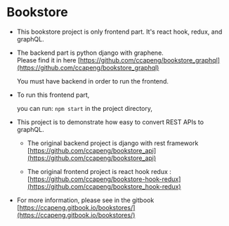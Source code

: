 # Bookstore

- This bookstore project is only frontend part. 
	It's react hook, redux, and graphQL. 

- The backend part is python django with graphene.  
	Please find it in here [https://github.com/ccapeng/bookstore_graphql](https://github.com/ccapeng/bookstore_graphql)  
	
	You must have backend in order to run the frontend.

- To run this frontend part,

	you can run:
	`npm start`
	in the project directory, 
	
- This project is to demonstrate how easy to convert REST APIs to graphQL.
	- The original backend project is django with rest framework [https://github.com/ccapeng/bookstore_api](https://github.com/ccapeng/bookstore_api)  
	
	- The original frontend project is react hook redux : [https://github.com/ccapeng/bookstore-hook-redux](https://github.com/ccapeng/bookstore_hook-redux)  
	
- For more information, please see in the gitbook
	[https://ccapeng.gitbook.io/bookstores/](https://ccapeng.gitbook.io/bookstores/)
